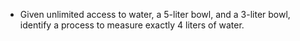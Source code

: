* Given unlimited access to water, a 5-liter bowl, and a 3-liter bowl, identify a process to measure exactly 4 liters of water.